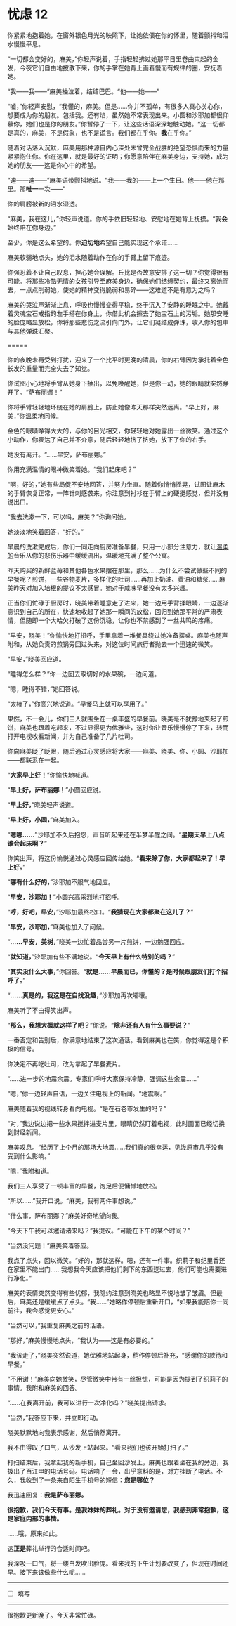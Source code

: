 # 忧虑 12

你紧紧地抱着她，在窗外银色月光的映照下，让她依偎在你的怀里，随着颤抖和泪水慢慢平息。

“一切都会变好的，麻美，”你轻声说着，手指轻轻拂过她那平日里卷曲束起的金发，今夜它们自由地披散下来，你的手掌在她背上画着慢而有规律的圈，安抚着她。

“我——我——”麻美抽泣着，结结巴巴。“他——她——”

“嘘，”你轻声安慰，“我懂的，麻美。但是……你并不孤单，有很多人真心关心你，想要成为你的朋友。包括我。还有焰，虽然她不常表现出来。小圆和沙耶加都很仰慕你，她们也是你的朋友。”你暂停了一下，让这些话语深深地触动她。“这一切都是真的，麻美，不是假象，也不是谎言。我们都在乎你。**我**在乎你。”

随着对话落入沉默，麻美用那种源自内心深处未曾完全战胜的绝望恐惧而来的力量紧紧抱住你。你在这里，就是最好的证明；你愿意陪伴在麻美身边，支持她，成为她的朋友——这是你心中的希望。

“迪——迪——”麻美语带颤抖地说。“我——我的——上一个生日。他——他在那里。那**唯一**一次——”

你的肩膀被新的泪水湿透。

“麻美，我在这儿，”你轻声说道。你的手依旧轻轻地、安慰地在她背上抚摸。“我**会**始终陪在你身边。”

至少，你是这么希望的。你**迫切地**希望自己能实现这个承诺……

麻美软弱地点头，她的泪水随着动作在你的手臂上留下痕迹。

你强忍着不让自己叹息，担心她会误解。丘比是否故意安排了这一切？你觉得很有可能。将那些冷酷无情的女孩引导至麻美身边，确保她们结缔契约，最终又离她而去，一点点削弱她，使她的精神变得脆弱和易碎——这难道不是有意为之吗？

麻美的哭泣声渐渐止息，呼吸也慢慢变得平稳，终于沉入了安静的睡眠之中。她戴着灵魂宝石戒指的左手搭在你身上，你借此机会擦去了她宝石上的污垢。她那安睡的脸庞略显放松，你将那些悲伤之流引向门外，让它们凝结成弹珠，收入你的包中与其他弹珠汇聚。

\=====​

你的夜晚未再受到打扰，迎来了一个比平时更晚的清晨，你的右臂因为承托着金色长发的重量而完全失去了知觉。

你试图小心地将手臂从她身下抽出，以免唤醒她，但是你一动，她的眼睛就突然睁开了。“萨布丽娜！”

你将手臂轻轻地环绕在她的肩膀上，防止她像昨天那样突然远离。“早上好，麻美，”你温柔地问候。

金色的眼睛睁得大大的，与你的目光相交，你轻轻地对她露出一丝微笑。通过这个小动作，你表达了自己并不介意，随后轻轻地挤了挤她，放下了你的右手。

她没有离开。“……早安，萨布丽娜。”

你用充满温情的眼神微笑着她。“我们起床吧？”

“啊，好的，”她有些局促不安地回答，并努力坐直。随着你悄悄摇晃，试图让麻木的手臂恢复正常，一阵针刺感袭来。你注意到衬衫在手臂上的硬挺感觉，但并没有说出口。

“我去洗漱一下，可以吗，麻美？”你询问她。

她淡淡地笑着回答，“好的。”

早晨的洗漱完成后，你们一同走向厨房准备早餐，只用一小部分注意力，就让[温柔的](https://www.youtube.com/watch?v=PAu4TajHYLk)音乐从你的悲伤乐器中缓缓流出，温暖地充满了整个公寓。

昨天购买的新鲜蓝莓和其他各色水果摆在那里，那么……为什么不尝试做些不同的早餐呢？煎饼，一些谷物麦片，多样化的吐司……再加上奶油、黄油和糖浆……麻美昨天对加入培根的提议不太感冒。她对于咸味早餐没有太多兴趣。

正当你们忙碌于厨房时，晓美带着睡意走了进来，她一边用手背揉眼睛，一边逐渐意识到自己的所在，快速地收起了她那一瞬间的放松，回归到她那平常的严肃表情，但随即一个大哈欠打破了这份沉稳，让你也不禁感到了一丝共鸣的疼痛。

“早安，晓美！”你愉快地打招呼，手里拿着一堆餐具绕过她准备摆桌。麻美也随声附和，从她负责的煎锅旁回过头来，对这位时间旅行者抛去一个迅速的微笑。

“早安，”晓美回应道。

“睡得怎么样？”你一边回去取切好的水果碗，一边问道。

“嗯，睡得不错，”她回答说。

“太棒了，”你高兴地说道。“早餐马上就可以享用了。”

果然，不一会儿，你们三人就围坐在一桌丰盛的早餐前。晓美毫不犹豫地夹起了煎饼，麻美也跟着吃起来，不过显得更为优雅些，这时你让音乐慢慢停了下来，转而打开电视收看新闻，并为自己准备了几片吐司。

你向麻美眨了眨眼，随后通过心灵感应将大家——麻美、晓美、你、小圆、沙耶加——都联系在一起。

“**大家早上好！**”你愉快地喊道。

“**早上好，萨布丽娜！**”小圆回应说。

“**早上好，**”晓美轻声说道。

“**早上好，小圆，**”麻美加入。

“**嗯哪……**”沙耶加不久后抱怨，声音听起来还在半梦半醒之间。“**星期天早上八点谁会起床啊？**”

你笑出声，将这份愉悦通过心灵感应回传给她。“**看来除了你，大家都起来了！早上好。**”

“**哪有什么好的，**”沙耶加不服气地回应。

“**早安，沙耶加！**”小圆兴高采烈地打招呼。

“**哼，好吧，早安，**”沙耶加最终松口。“**我猜现在大家都聚在这儿了？**”

“**早安，沙耶加，**”麻美也加入了问候。

“**……早安，美树，**”晓美一边忙着品尝另一片煎饼，一边勉强回应。

“**就知道，**”沙耶加有些不满地说。“**今天早上有什么特别的吗？**”

“**其实没什么大事，**”你回答。“**就是……早晨而已，你懂的？是时候跟朋友们打个招呼了。**”

“**……真是的，我这是在自找没趣，**”沙耶加再次嘟囔。

麻美听了不由得笑出声。

“**那么，我想大概就这样了吧？**”你说。“**除非还有人有什么事要说？**”

一番否定和告别后，你满意地结束了这次通话。看到麻美也在笑，你觉得这是个积极的信号。

你决定不再吃吐司，改为拿起了早餐麦片。

“……进一步的地震余震。专家们呼吁大家保持冷静，强调这些余震……”

“嗯，”你一边轻声自语，一边关注电视上的新闻。“地震啊。”

麻美随着我的视线转身看向电视。“是在石卷市发生的吗？”

“对，”我边说边把一些水果搅拌进麦片里，眼睛仍然盯着电视，此时画面已经切换到财经新闻。

麻美叹息。“经历了上个月的那场大地震……我们真的很幸运，见泷原市几乎没有受到什么影响。”

“嗯，”我附和道。

我们三人享受了一顿丰富的早餐，饱足后便慵懒地放松。

“所以……”我开口说。“麻美，我有两件事想说。”

“什么事，萨布丽娜？”麻美好奇地望向我。

“今天下午我可以邀请渚来吗？”我提议。“可能在下午的某个时间？”

“当然没问题！”麻美笑着答应。

我点了点头，回以微笑。“好的，那就这样。嗯，还有一件事。织莉子和纪里香还在家里不能出门……我想我今天应该把他们剩下的东西送过去，他们可能也需要进行净化。”

麻美的表情突然变得有些忧郁，我隐约注意到晓美也略显不悦地皱了皱眉。但最后，麻美还是缓缓点了点头。“我……”她略作停顿后重新开口，“如果我能陪你一同前往，我会感觉更安心。”

“当然可以，”我重复麻美之前的话语。

“那好，”麻美慢慢地点头，“我认为——这是有必要的。”

“我该走了，”晓美突然说道，她优雅地站起身，稍作停顿后补充，“感谢你的款待和早餐。”

“不用谢！”麻美向她微笑，尽管微笑中带有一丝担忧，可能是因为提到了织莉子的事情。我附和麻美的回答。

“……在我离开前，我可以进行一次净化吗？”晓美提出请求。

“当然，”我答应下来，并立即行动。

晓美默默地向我表示感谢，然后悄然离开。

我不由得叹了口气，从沙发上站起来。“看来我们也该开始打扫了。”

打扫结束后，我拿起我的新手机，自己坐回沙发上，麻美也跟着坐在我的旁边，我拨出了百江申的电话号码。电话响了一会，出乎意料的是，对方挂断了电话。不久，我收到了一条来自陌生手机号的短信：**您是哪位？**

我迅速回复：**我是萨布丽娜。**

**很抱歉，我们今天有事。是我妹妹的葬礼。对于没有邀请您，我感到非常抱歉，这是家庭内部的事情。**

……哦，原来如此。

这**正是**葬礼举行的合适时间吧。

我深吸一口气，将一缕白发吹出脸庞。看来我的下午计划要改变了，但现在时间还早。接下来该做些什么呢……

---

- [ ] 填写

---

很抱歉更新晚了。今天非常忙碌。
